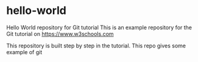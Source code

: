 # hello-world
Hello World repository for Git tutorial
This is an example repository for the Git tutorial on https://www.w3schools.com

This repository is built step by step in the tutorial.
This repo gives some example of git 
